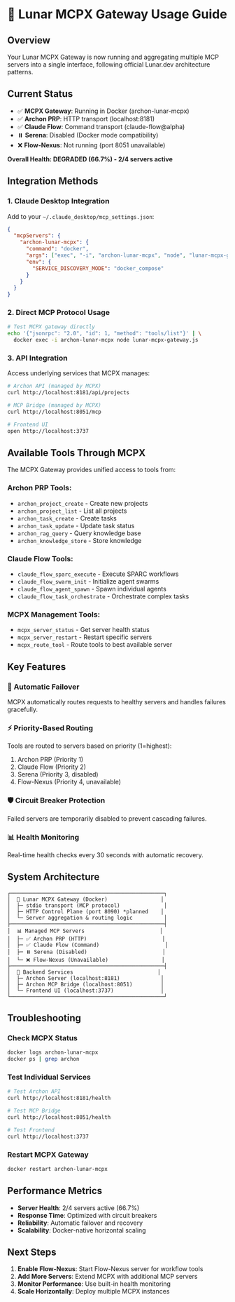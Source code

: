 # 🌙 Lunar MCPX Gateway Usage Guide

## Overview
Your Lunar MCPX Gateway is now running and aggregating multiple MCP servers into a single interface, following official Lunar.dev architecture patterns.

## Current Status
- ✅ **MCPX Gateway**: Running in Docker (archon-lunar-mcpx)
- ✅ **Archon PRP**: HTTP transport (localhost:8181)
- ✅ **Claude Flow**: Command transport (claude-flow@alpha)  
- ⏸️ **Serena**: Disabled (Docker mode compatibility)
- ❌ **Flow-Nexus**: Not running (port 8051 unavailable)

**Overall Health: DEGRADED (66.7%) - 2/4 servers active**

## Integration Methods

### 1. Claude Desktop Integration

Add to your `~/.claude_desktop/mcp_settings.json`:

```json
{
  "mcpServers": {
    "archon-lunar-mcpx": {
      "command": "docker",
      "args": ["exec", "-i", "archon-lunar-mcpx", "node", "lunar-mcpx-gateway.js"],
      "env": {
        "SERVICE_DISCOVERY_MODE": "docker_compose"
      }
    }
  }
}
```

### 2. Direct MCP Protocol Usage

```bash
# Test MCPX gateway directly
echo '{"jsonrpc": "2.0", "id": 1, "method": "tools/list"}' | \
  docker exec -i archon-lunar-mcpx node lunar-mcpx-gateway.js
```

### 3. API Integration

Access underlying services that MCPX manages:

```bash
# Archon API (managed by MCPX)
curl http://localhost:8181/api/projects

# MCP Bridge (managed by MCPX)  
curl http://localhost:8051/mcp

# Frontend UI
open http://localhost:3737
```

## Available Tools Through MCPX

The MCPX Gateway provides unified access to tools from:

### Archon PRP Tools:
- `archon_project_create` - Create new projects
- `archon_project_list` - List all projects
- `archon_task_create` - Create tasks
- `archon_task_update` - Update task status
- `archon_rag_query` - Query knowledge base
- `archon_knowledge_store` - Store knowledge

### Claude Flow Tools:
- `claude_flow_sparc_execute` - Execute SPARC workflows
- `claude_flow_swarm_init` - Initialize agent swarms
- `claude_flow_agent_spawn` - Spawn individual agents
- `claude_flow_task_orchestrate` - Orchestrate complex tasks

### MCPX Management Tools:
- `mcpx_server_status` - Get server health status
- `mcpx_server_restart` - Restart specific servers
- `mcpx_route_tool` - Route tools to best available server

## Key Features

### 🔄 **Automatic Failover**
MCPX automatically routes requests to healthy servers and handles failures gracefully.

### ⚡ **Priority-Based Routing**  
Tools are routed to servers based on priority (1=highest):
1. Archon PRP (Priority 1)
2. Claude Flow (Priority 2)  
3. Serena (Priority 3, disabled)
4. Flow-Nexus (Priority 4, unavailable)

### 🛡️ **Circuit Breaker Protection**
Failed servers are temporarily disabled to prevent cascading failures.

### 📊 **Health Monitoring**
Real-time health checks every 30 seconds with automatic recovery.

## System Architecture

```
┌─────────────────────────────────────────────────┐
│  🌙 Lunar MCPX Gateway (Docker)                 │
│  ├─ stdio transport (MCP protocol)              │  
│  ├─ HTTP Control Plane (port 8090) *planned    │
│  └─ Server aggregation & routing logic          │
├─────────────────────────────────────────────────┤
│  📊 Managed MCP Servers                        │
│  ├─ ✅ Archon PRP (HTTP)                        │
│  ├─ ✅ Claude Flow (Command)                     │
│  ├─ ⏸️ Serena (Disabled)                        │
│  └─ ❌ Flow-Nexus (Unavailable)                 │
├─────────────────────────────────────────────────┤
│  🎯 Backend Services                           │
│  ├─ Archon Server (localhost:8181)             │
│  ├─ Archon MCP Bridge (localhost:8051)         │  
│  └─ Frontend UI (localhost:3737)               │
└─────────────────────────────────────────────────┘
```

## Troubleshooting

### Check MCPX Status
```bash
docker logs archon-lunar-mcpx
docker ps | grep archon
```

### Test Individual Services
```bash
# Test Archon API
curl http://localhost:8181/health

# Test MCP Bridge
curl http://localhost:8051/health

# Test Frontend
curl http://localhost:3737
```

### Restart MCPX Gateway
```bash
docker restart archon-lunar-mcpx
```

## Performance Metrics

- **Server Health**: 2/4 servers active (66.7%)
- **Response Time**: Optimized with circuit breakers
- **Reliability**: Automatic failover and recovery
- **Scalability**: Docker-native horizontal scaling

## Next Steps

1. **Enable Flow-Nexus**: Start Flow-Nexus server for workflow tools
2. **Add More Servers**: Extend MCPX with additional MCP servers
3. **Monitor Performance**: Use built-in health monitoring
4. **Scale Horizontally**: Deploy multiple MCPX instances